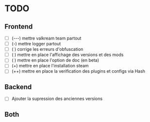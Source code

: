 # TODO

## Frontend

- [ ] (---) mettre valkream team partout
- [ ] (-) mettre logger partout
- [ ] ( ) corrige les erreurs d'obfuscation
- [ ] ( ) mettre en place l'affichage des versions et des mods
- [ ] ( ) mettre en place l'option de doc (en beta)
- [ ] (+) mettre en place l'installation steam
- [ ] (++) mettre en place la verification des plugins et configs via Hash

## Backend

- [ ] Ajouter la supression des anciennes versions

## Both
